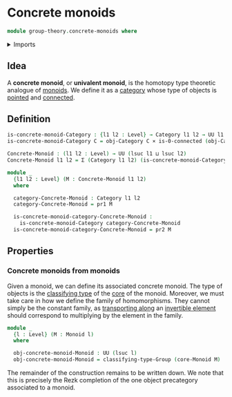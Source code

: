 # Concrete monoids

```agda
module group-theory.concrete-monoids where
```

<details><summary>Imports</summary>

```agda
open import category-theory.categories

open import foundation.0-connected-types
open import foundation.cartesian-product-types
open import foundation.dependent-pair-types
open import foundation.universe-levels

open import group-theory.cores-monoids
open import group-theory.monoids
open import group-theory.torsors
```

</details>

## Idea

A **concrete monoid**, or **univalent monoid**, is the homotopy type theoretic
analogue of [monoids](group-theory.monoids.md). We define it as a
[category](category-theory.categories.md) whose type of objects is
[pointed](structured-types.pointed-types.md) and
[connected](foundation.0-connected-types.md).

## Definition

```agda
is-concrete-monoid-Category : {l1 l2 : Level} → Category l1 l2 → UU l1
is-concrete-monoid-Category C = obj-Category C × is-0-connected (obj-Category C)

Concrete-Monoid : (l1 l2 : Level) → UU (lsuc l1 ⊔ lsuc l2)
Concrete-Monoid l1 l2 = Σ (Category l1 l2) (is-concrete-monoid-Category)

module _
  {l1 l2 : Level} (M : Concrete-Monoid l1 l2)
  where

  category-Concrete-Monoid : Category l1 l2
  category-Concrete-Monoid = pr1 M

  is-concrete-monoid-category-Concrete-Monoid :
    is-concrete-monoid-Category category-Concrete-Monoid
  is-concrete-monoid-category-Concrete-Monoid = pr2 M
```

## Properties

### Concrete monoids from monoids

Given a monoid, we can define its associated concrete monoid. The type of
objects is the [classifying type](group-theory.concrete-groups.md) of the
[core](group-theory.cores-monoids.md) of the monoid. Moreover, we must take care
in how we define the family of homomorphisms. They cannot simply be the constant
family, as [transporting along](foundation.transport-along-identifications.md)
an [invertible element](group-theory.invertible-elements-monoids.md) should
correspond to multiplying by the element in the family.

```agda
module _
  {l : Level} (M : Monoid l)
  where

  obj-concrete-monoid-Monoid : UU (lsuc l)
  obj-concrete-monoid-Monoid = classifying-type-Group (core-Monoid M)
```

The remainder of the construction remains to be written down. We note that this
is precisely the Rezk completion of the one object precategory associated to a
monoid.
